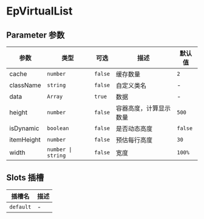 # EpVirtualList
## Parameter 参数
| 参数 | 类型 | 可选 | 描述 | 默认值 |
| --- | --- | --- | --- | --- |
| cache | `number` | `false` | 缓存数量 | `2`
| className | `string` | `false` | 自定义类名 | -
| data | `Array` | `true` | 数据 | -
| height | `number` | `false` | 容器高度，计算显示数量 | `500`
| isDynamic | `boolean` | `false` | 是否动态高度 | `false`
| itemHeight | `number` | `false` | 预估每行高度 | `30`
| width | `number \| string` | `false` | 宽度 | `100%`
## Slots 插槽
| 插槽名 | 描述 |
|  ---  | --- |
| `default` | - |
